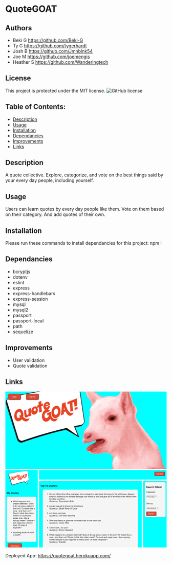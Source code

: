 # QuoteGOAT

## Authors
* Beki G https://github.com/Beki-G
* Ty G https://github.com/tygerhardt
* Josh B https://github.com/Jmnblnk54
* Joe M https://github.com/joemengis
* Heather S https://github.com/Wanderingtech

## License

This project is protected under the MIT license.
![GitHub license](https://img.shields.io/badge/license-MIT-blue.svg)   

## Table of Contents:

* [Description](#description)
* [Usage](#usage)
* [Installation](#installation)
* [Dependancies](#dependancies)
* [Improvements](#improvements)
* [Links](#links)

## Description

A quote collective. Explore, categorize, and vote on the best things said by your every day people, including yourself.

## Usage

Users can learn quotes by every day people like them. Vote on them based on their category. And add quotes of their own.

## Installation

Please run these commands to install dependancies for this project: npm i

## Dependancies

* bcryptjs
* dotenv
* eslint
* express
* express-handlebars
* express-session
* mysql
* mysql2
* passport
* passport-local
* path
* sequelize


## Improvements

* User validation
* Quote validation

## Links

![image](./assets/login.png)
![image](./assets/userpage.png)

Deployed App:
https://quotegoat.herokuapp.com/